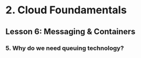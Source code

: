 # 2. Cloud Foundamentals 

## Lesson 6: Messaging & Containers


### 5. Why do we need queuing technology?

